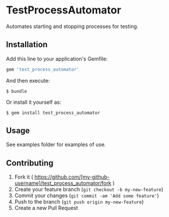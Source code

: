 # TestProcessAutomator

Automates starting and stopping processes for testing.

## Installation

Add this line to your application's Gemfile:

```ruby
gem 'test_process_automator'
```

And then execute:

    $ bundle

Or install it yourself as:

    $ gem install test_process_automator

## Usage

See examples folder for examples of use.

## Contributing

1. Fork it ( https://github.com/[my-github-username]/test_process_automator/fork )
2. Create your feature branch (`git checkout -b my-new-feature`)
3. Commit your changes (`git commit -am 'Add some feature'`)
4. Push to the branch (`git push origin my-new-feature`)
5. Create a new Pull Request
